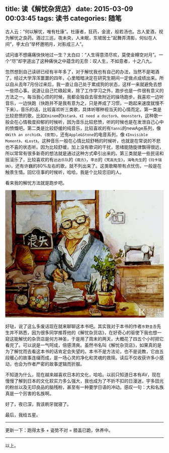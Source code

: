 title: 读《解忧杂货店》
date: 2015-03-09 00:03:45
tags: 读书
categories: 随笔
---

古人云：“何以解忧，唯有杜康”。杜康者，狂药，金波，般若汤也。古人爱酒，视为解忧之良药。酒过三巡，夜未央，人未眠，东坡居士“起舞弄清影，何似在人间”，李太白“举杯邀明月，对影成三人”。

试问谁不想痛痛快快地过一生？太白曰：“人生得意须尽欢，莫使金樽空对月”。一个“尽”却字道出了这种痛快之中蕴含的无奈：叹人生，不如意者，十之八九。
<!-- more -->
忽然想到自己读研已经有半年多了，对于解忧我也有自己的办法，当然不是喝酒了。经过大学浑浑噩噩的四年，心里暗暗决定在研究生期间一定做点成绩出来。所以自从去年7月份过来后，我一直让自己处于累成狗的状态，这样一来就避免去想一些烦心事。说道让自己忙碌起来，除了工作学习之外，跑步也是一件很有意义的方法之一。每当我心烦的时候，我都会独自去宿舍附近的操场跑步。我喜欢一边听音乐，一边快跑（快跑并不是我有意为之，只是养成了习惯，一跑起来速度就慢不下来）。音乐的话，比较喜欢听三类歌，具体听哪种视当天的心情而定。第一类是比较悲愤的歌，比如`Eminem`的`《stan》`、`《I need a doctor》`、`《monster》`，这种歌一般会在心情极度抑郁的时候听，因为音乐比较悲愤，听的时候也是在发泄自己心中的愤慨吧。第二类是比较舒缓的纯音乐，比较喜欢的有`Yanni`的newAge系列，像`《With an orchid》`、`《夜莺》`，还有`Apple&Stone`的电音系列，像
`《Invisible Moment》`、`《Lost》`。这种音乐一般在心情比较舒畅的时候听，也就是在常说的不悲也不喜的状态听。因为比较舒缓，加上没有歌词的干扰，思绪能随旋律飘得很远，所以常常有很多新奇的想法就是通过这种方式牵引出来的。第三类就是一些民谣和摇滚乐了，比较喜欢的有`达达乐队`的`《南方》`，`李志`的`《梵高先生》`，`海龟先生`的`《玛卡瑞纳》`，还有许巍的80%左右的歌，就不列出来了。这类歌略带有点忧伤，一般是在触景生情。回忆往事的时候听，哈哈，我是个比较恋旧的人。

看来我的解忧方法就是跑步吧。

![解忧杂货店](/images/blog/jieyou.png)

好哒，说了这么多废话现在就来聊聊这本书吧。其实我对于本书的作者`东野圭吾`先生并不熟悉，因为很多同学推荐他的《解忧杂货店》，在好奇心的驱使下我也想一窥这能解忧的杂货店是何方神圣，于是用了周末的两天，大概花了四五个小时把它看完了。可以说是一气呵成，倍感清爽。虽然书名叫《解忧杂货店》，如果真的是为了解忧而去看这本书的话肯定会失望的。本书不是方法论，也不是说教，它由五段暖心的故事连缀而成，是一场心灵的净化和灵魂的救赎。读后不仅收获许多小感动，也会为作者严密的故事逻辑而折服。


不知道为什么，现在越来越喜欢日本的文化，哈哈。以前只知道日本有AV，现在慢慢了解到日本的文化软实力多么强大，我也成为了不折不扣的日漫迷，宇多田光的粉丝以及无印良品的脑残粉，甚至有一种要学日语的冲动。感叹一句：大和名族真是一个厉害的名族啊。


好了，夜已深，我该刷牙就寝了。

最后，我给五星。

---
更新一下：跑得太多 + 姿势不对 = 膝盖已跪，休养中。

---
以上。


